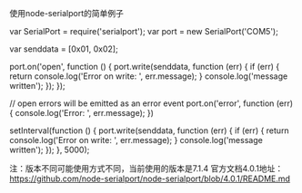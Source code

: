 使用node-serialport的简单例子


var SerialPort = require('serialport');
var port = new SerialPort('COM5');

var senddata = [0x01, 0x02];

port.on('open', function () {
    port.write(senddata, function (err) {
        if (err) {
            return console.log('Error on write: ', err.message);
        }
        console.log('message written');
    });
});

// open errors will be emitted as an error event
port.on('error', function (err) {
    console.log('Error: ', err.message);
})

setInterval(function () {
    port.write(senddata, function (err) {
        if (err) {
            return console.log('Error on write: ', err.message);
        }
        console.log('message written');
    });
}, 5000);

注：版本不同可能使用方式不同，当前使用的版本是7.1.4
官方文档4.0.1地址：https://github.com/node-serialport/node-serialport/blob/4.0.1/README.md

